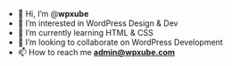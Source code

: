 - 👋 Hi, I’m @**wpxube**
- 👀 I’m interested in WordPress Design & Dev
- 🌱 I’m currently learning HTML & CSS
- 💞️ I’m looking to collaborate on WordPress Development
- 📫 How to reach me **admin@wpxube.com**
